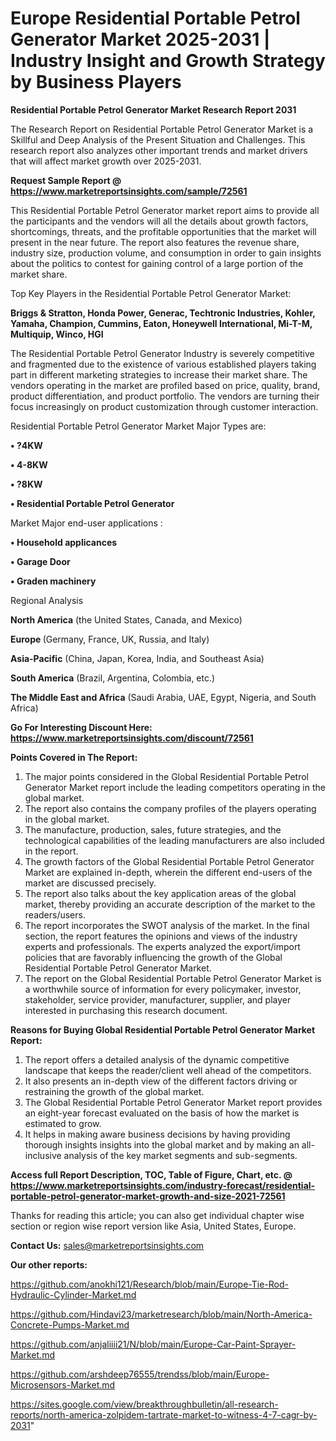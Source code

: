  # Europe Residential Portable Petrol Generator Market 2025-2031 | Industry Insight and Growth Strategy by Business Players

<strong>Residential Portable Petrol Generator Market Research Report 2031</strong>

The Research Report on Residential Portable Petrol Generator Market is a Skillful and Deep Analysis of the Present Situation and Challenges. This research report also analyzes other important trends and market drivers that will affect market growth over 2025-2031.

<strong>Request Sample Report @ <a href=https://www.marketreportsinsights.com/sample/72561>https://www.marketreportsinsights.com/sample/72561</a></strong>

This Residential Portable Petrol Generator market report aims to provide all the participants and the vendors will all the details about growth factors, shortcomings, threats, and the profitable opportunities that the market will present in the near future. The report also features the revenue share, industry size, production volume, and consumption in order to gain insights about the politics to contest for gaining control of a large portion of the market share.

Top Key Players in the Residential Portable Petrol Generator Market:

<strong>Briggs & Stratton, Honda Power, Generac, Techtronic Industries, Kohler, Yamaha, Champion, Cummins, Eaton, Honeywell International, Mi-T-M, Multiquip, Winco, HGI</strong>

The Residential Portable Petrol Generator Industry is severely competitive and fragmented due to the existence of various established players taking part in different marketing strategies to increase their market share. The vendors operating in the market are profiled based on price, quality, brand, product differentiation, and product portfolio. The vendors are turning their focus increasingly on product customization through customer interaction.

Residential Portable Petrol Generator Market Major Types are:

<strong>• ?4KW

• 4-8KW

• ?8KW

• Residential Portable Petrol Generator</strong>

Market Major end-user applications :

<strong>• Household applicances

• Garage Door

• Graden machinery</strong>

Regional Analysis

</u><strong><b>North America</b></strong> (the United States, Canada, and Mexico)

<strong><b>Europe </b></strong>(Germany, France, UK, Russia, and Italy)

<strong><b>Asia-Pacific</b></strong> (China, Japan, Korea, India, and Southeast Asia)

<strong><b>South America</b></strong> (Brazil, Argentina, Colombia, etc.)

<strong><b>The Middle East and Africa</b></strong> (Saudi Arabia, UAE, Egypt, Nigeria, and South Africa)

<strong>Go For Interesting Discount Here: <a href=https://www.marketreportsinsights.com/discount/72561>https://www.marketreportsinsights.com/discount/72561</a></strong>

<strong>Points Covered in The Report:</strong>
<ol>
  <li>The major points considered in the Global Residential Portable Petrol Generator Market report include the leading competitors operating in the global market.</li>
  <li>The report also contains the company profiles of the players operating in the global market.</li>
  <li>The manufacture, production, sales, future strategies, and the technological capabilities of the leading manufacturers are also included in the report.</li>
  <li>The growth factors of the Global Residential Portable Petrol Generator Market are explained in-depth, wherein the different end-users of the market are discussed precisely.</li>
  <li>The report also talks about the key application areas of the global market, thereby providing an accurate description of the market to the readers/users.</li>
  <li>The report incorporates the SWOT analysis of the market. In the final section, the report features the opinions and views of the industry experts and professionals. The experts analyzed the export/import policies that are favorably influencing the growth of the Global Residential Portable Petrol Generator Market.</li>
  <li>The report on the Global Residential Portable Petrol Generator Market is a worthwhile source of information for every policymaker, investor, stakeholder, service provider, manufacturer, supplier, and player interested in purchasing this research document.</li>
</ol>
<strong>Reasons for Buying Global Residential Portable Petrol Generator Market Report:</strong>

<ol>
  <li>The report offers a detailed analysis of the dynamic competitive landscape that keeps the reader/client well ahead of the competitors.</li>
  <li>It also presents an in-depth view of the different factors driving or restraining the growth of the global market.</li>
  <li>The Global Residential Portable Petrol Generator Market report provides an eight-year forecast evaluated on the basis of how the market is estimated to grow.</li>
  <li>It helps in making aware business decisions by having providing thorough insights insights into the global market and by making an all-inclusive analysis of the key market segments and sub-segments.</li>
</ol>
<strong>Access full Report Description, TOC, Table of Figure, Chart, etc. @ <a href=https://www.marketreportsinsights.com/industry-forecast/residential-portable-petrol-generator-market-growth-and-size-2021-72561>https://www.marketreportsinsights.com/industry-forecast/residential-portable-petrol-generator-market-growth-and-size-2021-72561</a></strong>


Thanks for reading this article; you can also get individual chapter wise section or region wise report version like Asia, United States, Europe.

<strong>Contact Us:</strong>
sales@marketreportsinsights.com

<strong>Our other reports:</strong>

<a href=https://github.com/anokhi121/Research/blob/main/Europe-Tie-Rod-Hydraulic-Cylinder-Market.md>https://github.com/anokhi121/Research/blob/main/Europe-Tie-Rod-Hydraulic-Cylinder-Market.md</a>

<a href=https://github.com/Hindavi23/marketresearch/blob/main/North-America-Concrete-Pumps-Market.md>https://github.com/Hindavi23/marketresearch/blob/main/North-America-Concrete-Pumps-Market.md</a>

<a href=https://github.com/anjaliiii21/N/blob/main/Europe-Car-Paint-Sprayer-Market.md>https://github.com/anjaliiii21/N/blob/main/Europe-Car-Paint-Sprayer-Market.md</a>

<a href=https://github.com/arshdeep76555/trendss/blob/main/Europe-Microsensors-Market.md>https://github.com/arshdeep76555/trendss/blob/main/Europe-Microsensors-Market.md</a>

<a href=https://sites.google.com/view/breakthroughbulletin/all-research-reports/north-america-zolpidem-tartrate-market-to-witness-4-7-cagr-by-2031>https://sites.google.com/view/breakthroughbulletin/all-research-reports/north-america-zolpidem-tartrate-market-to-witness-4-7-cagr-by-2031</a>"
